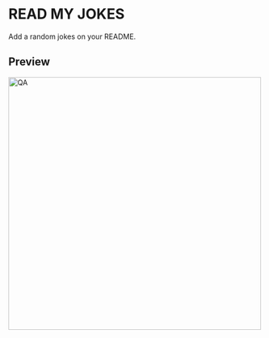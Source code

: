 # READ MY JOKES

Add a random jokes on your README.

## Preview

<p><img width="500" height="500" align="center" src="https://readmy-jokes.chrysrakk.workers.dev/?jokeType=JK" alt="QA" /></p>
